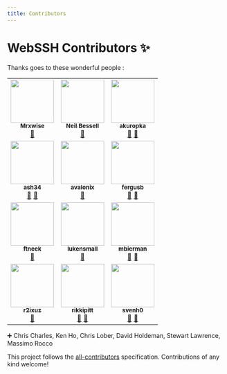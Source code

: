 ```yaml
---
title: Contributors
---
```

# WebSSH Contributors ✨
Thanks goes to these wonderful people :

<!-- ALL-CONTRIBUTORS-LIST:START - Do not remove or modify this section -->
<!-- prettier-ignore-start -->
<!-- markdownlint-disable -->
<table>
  <tr>
    <td align="center"><a href="https://github.com/Mrxwise"><img src="https://avatars3.githubusercontent.com/u/29838202?v=4?s=100" width="100px;" alt=""/><br /><sub><b>Mrxwise</b></sub></a><br /><a href="https://github.com/isontheline/pro.webssh.net/issues?q=author%3AMrxwise" title="Bug reports">🐛</a></td>
    <td align="center"><a href="https://github.com/BertrumUK"><img src="https://avatars.githubusercontent.com/u/22644029?v=4?s=100" width="100px;" alt=""/><br /><sub><b>Neil Bessell</b></sub></a><br /><a href="https://github.com/isontheline/pro.webssh.net/issues?q=author%3ABertrumUK" title="Bug reports">🐛</a></td>
    <td align="center"><a href="https://github.com/akuropka"><img src="https://avatars.githubusercontent.com/u/22570574?v=4?s=100" width="100px;" alt=""/><br /><sub><b>akuropka</b></sub></a><br /><a href="#ideas-akuropka" title="Ideas, Planning, & Feedback">🤔</a> <a href="https://github.com/isontheline/pro.webssh.net/issues?q=author%3Aakuropka" title="Bug reports">🐛</a></td>
  </tr>
  <tr>
    <td align="center"><a href="https://github.com/ash34"><img src="https://avatars3.githubusercontent.com/u/56022918?v=4?s=100" width="100px;" alt=""/><br /><sub><b>ash34</b></sub></a><br /><a href="#ideas-ash34" title="Ideas, Planning, & Feedback">🤔</a> <a href="https://github.com/isontheline/pro.webssh.net/issues?q=author%3Aash34" title="Bug reports">🐛</a></td>
    <td align="center"><a href="https://github.com/avalonix"><img src="https://avatars3.githubusercontent.com/u/29081475?v=4?s=100" width="100px;" alt=""/><br /><sub><b>avalonix</b></sub></a><br /><a href="https://github.com/isontheline/pro.webssh.net/issues?q=author%3Aavalonix" title="Bug reports">🐛</a></td>
    <td align="center"><a href="https://github.com/fergusb"><img src="https://avatars0.githubusercontent.com/u/2685532?v=4?s=100" width="100px;" alt=""/><br /><sub><b>fergusb</b></sub></a><br /><a href="#ideas-fergusb" title="Ideas, Planning, & Feedback">🤔</a> <a href="https://github.com/isontheline/pro.webssh.net/issues?q=author%3Afergusb" title="Bug reports">🐛</a></td>
  </tr>
  <tr>
    <td align="center"><a href="https://github.com/ftneek"><img src="https://avatars3.githubusercontent.com/u/34530420?v=4?s=100" width="100px;" alt=""/><br /><sub><b>ftneek</b></sub></a><br /><a href="https://github.com/isontheline/pro.webssh.net/issues?q=author%3Aftneek" title="Bug reports">🐛</a></td>
    <td align="center"><a href="https://github.com/lukensmall"><img src="https://avatars3.githubusercontent.com/u/33109148?v=4?s=100" width="100px;" alt=""/><br /><sub><b>lukensmall</b></sub></a><br /><a href="https://github.com/isontheline/pro.webssh.net/issues?q=author%3Alukensmall" title="Bug reports">🐛</a></td>
    <td align="center"><a href="https://github.com/mbierman"><img src="https://avatars.githubusercontent.com/u/1205471?v=4?s=100" width="100px;" alt=""/><br /><sub><b>mbierman</b></sub></a><br /><a href="#ideas-mbierman" title="Ideas, Planning, & Feedback">🤔</a> <a href="https://github.com/isontheline/pro.webssh.net/issues?q=author%3Ambierman" title="Bug reports">🐛</a></td>
  </tr>
  <tr>
    <td align="center"><a href="https://github.com/r2ixuz"><img src="https://avatars0.githubusercontent.com/u/15087554?v=4?s=100" width="100px;" alt=""/><br /><sub><b>r2ixuz</b></sub></a><br /><a href="https://github.com/isontheline/pro.webssh.net/issues?q=author%3Ar2ixuz" title="Bug reports">🐛</a></td>
    <td align="center"><a href="https://github.com/rikkipitt"><img src="https://avatars3.githubusercontent.com/u/1147871?v=4?s=100" width="100px;" alt=""/><br /><sub><b>rikkipitt</b></sub></a><br /><a href="#ideas-rikkipitt" title="Ideas, Planning, & Feedback">🤔</a> <a href="https://github.com/isontheline/pro.webssh.net/issues?q=author%3Arikkipitt" title="Bug reports">🐛</a></td>
    <td align="center"><a href="https://github.com/svenh0"><img src="https://avatars2.githubusercontent.com/u/17353392?v=4?s=100" width="100px;" alt=""/><br /><sub><b>svenh0</b></sub></a><br /><a href="#ideas-svenh0" title="Ideas, Planning, & Feedback">🤔</a> <a href="https://github.com/isontheline/pro.webssh.net/issues?q=author%3Asvenh0" title="Bug reports">🐛</a></td>
  </tr>
</table>

<!-- markdownlint-restore -->
<!-- prettier-ignore-end -->

<!-- ALL-CONTRIBUTORS-LIST:END -->

:heavy_plus_sign: Chris Charles, Ken Ho, Chris Lober, David Holdeman, Stewart Lawrence, Massimo Rocco

This project follows the [all-contributors](https://github.com/all-contributors/all-contributors) specification. Contributions of any kind welcome!
